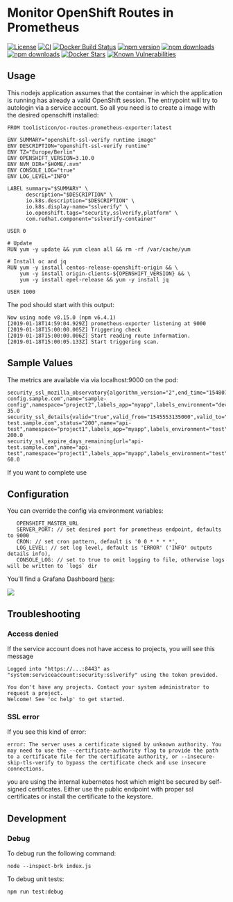 # Monitor OpenShift Routes in Prometheus

[![License](https://img.shields.io/github/license/mashape/apistatus.svg)](LICENSE)
[![CI](https://github.com/toolisticon/oc-routes-prometheus-exporter/actions/workflows/build.yml/badge.svg)](https://github.com/toolisticon/oc-routes-prometheus-exporter/actions/workflows/build.yml)
[![Docker Build Status](https://img.shields.io/docker/automated/toolisticon/oc-routes-prometheus-exporter.svg)](https://hub.docker.com/r/toolisticon/oc-routes-prometheus-exporter/)
[![npm version](https://badge.fury.io/js/%40toolisticon%2Foc-routes-prometheus-exporter.svg)](https://badge.fury.io/js/%40toolisticon%2Foc-routes-prometheus-exporter)
[![npm downloads](https://img.shields.io/npm/dm/%40toolisticon%2Foc-routes-prometheus-exporter.svg)](https://www.npmjs.com/package/%40toolisticon%2Foc-routes-prometheus-exporter)
[![npm downloads](https://img.shields.io/npm/dt/%40toolisticon%2Foc-routes-prometheus-exporter.svg)](https://www.npmjs.com/package/%40toolisticon%2Foc-routes-prometheus-exporter)
[![Docker Stars](https://img.shields.io/docker/stars/toolisticon/oc-routes-prometheus-exporter.svg)](https://hub.docker.com/r/toolisticon/oc-routes-prometheus-exporter/)
[![Known Vulnerabilities](https://snyk.io/test/github/toolisticon/oc-routes-prometheus-exporter/badge.svg)](https://snyk.io/test/github/toolisticon/oc-routes-prometheus-exporter)

## Usage

This nodejs application assumes that the container in which the application is running has already a valid OpenShift session. The entrypoint will try to autologin via a service account.
So all you need is to create a image with the desired openschift installed:


```
FROM toolisticon/oc-routes-prometheus-exporter:latest

ENV SUMMARY="openshift-ssl-verify runtime image"
ENV DESCRIPTION="openshift-ssl-verify runtime"
ENV TZ="Europe/Berlin"
ENV OPENSHIFT_VERSION=3.10.0
ENV NVM_DIR="$HOME/.nvm"
ENV CONSOLE_LOG="true"
ENV LOG_LEVEL="INFO"

LABEL summary="$SUMMARY" \
      description="$DESCRIPTION" \
      io.k8s.description="$DESCRIPTION" \
      io.k8s.display-name="sslverify" \
      io.openshift.tags="security,sslverify,platform" \
      com.redhat.component="sslverify-container"

USER 0

# Update
RUN yum -y update && yum clean all && rm -rf /var/cache/yum

# Install oc and jq
RUN yum -y install centos-release-openshift-origin && \
    yum -y install origin-clients-${OPENSHIFT_VERSION} && \
    yum -y install epel-release && yum -y install jq

USER 1000
```

The pod should start with this output:
```
Now using node v8.15.0 (npm v6.4.1)
[2019-01-18T14:59:04.929Z] prometheus-exporter listening at 9000
[2019-01-18T15:00:00.005Z] Triggering check
[2019-01-18T15:00:00.006Z] Start reading route information.
[2019-01-18T15:00:05.133Z] Start triggering scan.
```

## Sample Values

The metrics are available via via localhost:9000 on the pod:

```
security_ssl_mozilla_observatory{algorithm_version="2",end_time="1548079211000",grade="D",hidden="false",likelihood_indicator="MEDIUM",scan_id="9806703",score="35",start_time="1548079207000",state="FINISHED",status_code="404",tests_failed="3",tests_passed="9",tests_quantity="12",url="sample-config.sample.com",name="sample-config",namespace="project2",labels_app="myapp",labels_environment="dev",} 35.0
security_ssl_details{valid="true",valid_from="1545553135000",valid_to="1553329135000",days_remaining="60",url="api-test.sample.com",status="200",name="api-test",namespace="project1",labels_app="myapp",labels_environment="test",} 200.0
security_ssl_expire_days_remaining{url="api-test.sample.com",name="api-test",namespace="project1",labels_app="myapp",labels_environment="test",} 60.0
```

If you want to complete use

## Configuration

You can override the config via environment variables:
```
   OPENSHIFT_MASTER_URL
   SERVER_PORT: // set desired port for prometheus endpoint, defaults to 9000
   CRON: // set cron pattern, default is '0 0 * * * *',
   LOG_LEVEL: // set log level, default is 'ERROR' ('INFO' outputs details info),
   CONSOLE_LOG: // set to true to omit logging to file, otherwise logs will be written to `logs` dir
```

You'll find a Grafana Dashboard [here](https://grafana.com/dashboards/9693):

![](https://github.com/toolisticon/oc-routes-prometheus-exporter/raw/develop/docs/images/sample_dashboard.png)

## Troubleshooting


### Access denied

If the service account does not have access to projects, you will see this message
```
Logged into "https://...:8443" as "system:serviceaccount:security:sslverify" using the token provided.

You don't have any projects. Contact your system administrator to request a project.
Welcome! See 'oc help' to get started.
```

### SSL error

If you see this kind of error:
```
error: The server uses a certificate signed by unknown authority. You may need to use the --certificate-authority flag to provide the path to a certificate file for the certificate authority, or --insecure-skip-tls-verify to bypass the certificate check and use insecure connections.
```

you are using the internal kubernetes host which might be secured by self-signed certificates. Either use the public endpoint with proper ssl certificates or install the certificate to the keystore.

## Development

### Debug

To debug run the following command:
```
node --inspect-brk index.js
```

To debug unit tests:

```
npm run test:debug
```
